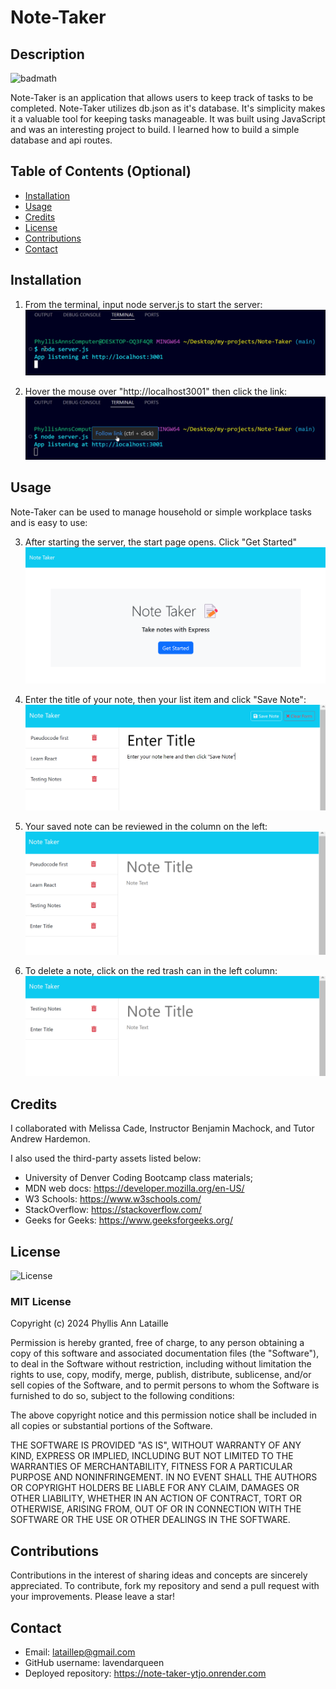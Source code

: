 # Note-Taker

## Description

![badmath](https://img.shields.io/github/languages/top/lernantino/badmath)

Note-Taker is an application that allows users to keep track of tasks to be completed. Note-Taker utilizes db.json as it's database. It's simplicity makes it a valuable tool for keeping tasks manageable. It was built using JavaScript and was an interesting project to build. I learned how to build a simple database and api routes.

## Table of Contents (Optional)

- [Installation](#installation)
- [Usage](#usage)
- [Credits](#credits)
- [License](#license)
- [Contributions](#contributions)
- [Contact](#Contact)

## Installation

1. From the terminal, input node server.js to start the server:
   ![Screenshot starting the server](/public/assets/images/Screenshot1-start-server.png)

2. Hover the mouse over "http://localhost3001" then click the link:
   ![Screenshot click link to enter start page](/public/assets/images/Screenshot2-click-link.png)

## Usage

Note-Taker can be used to manage household or simple workplace tasks and is easy to use:

3. After starting the server, the start page opens. Click "Get Started"
   ![Screenshot notes page](/public/assets/images/Screenshot3-start-page.png)

4. Enter the title of your note, then your list item and click "Save Note":
   ![Screenshot enter note](/public/assets/images/Screenshot4-enter-note.png)

5. Your saved note can be reviewed in the column on the left:
   ![Screenshot note saved](/public/assets/images/Screenshot5-note-saved.png)

6. To delete a note, click on the red trash can in the left column:
   ![Screenshot note deleted](/public/assets/images/Screenshot6-notes-deleted.png)

## Credits

I collaborated with Melissa Cade, Instructor Benjamin Machock, and Tutor Andrew Hardemon.

I also used the third-party assets listed below:

- University of Denver Coding Bootcamp class materials;
- MDN web docs: https://developer.mozilla.org/en-US/
- W3 Schools: https://www.w3schools.com/
- StackOverflow: https://stackoverflow.com/
- Geeks for Geeks: https://www.geeksforgeeks.org/

## License

![License](https://img.shields.io/badge/License-MIT-blue.svg)

### MIT License

Copyright (c) 2024 Phyllis Ann Lataille

Permission is hereby granted, free of charge, to any person obtaining a copy
of this software and associated documentation files (the "Software"), to deal
in the Software without restriction, including without limitation the rights
to use, copy, modify, merge, publish, distribute, sublicense, and/or sell
copies of the Software, and to permit persons to whom the Software is
furnished to do so, subject to the following conditions:

The above copyright notice and this permission notice shall be included in all
copies or substantial portions of the Software.

THE SOFTWARE IS PROVIDED "AS IS", WITHOUT WARRANTY OF ANY KIND, EXPRESS OR
IMPLIED, INCLUDING BUT NOT LIMITED TO THE WARRANTIES OF MERCHANTABILITY,
FITNESS FOR A PARTICULAR PURPOSE AND NONINFRINGEMENT. IN NO EVENT SHALL THE
AUTHORS OR COPYRIGHT HOLDERS BE LIABLE FOR ANY CLAIM, DAMAGES OR OTHER
LIABILITY, WHETHER IN AN ACTION OF CONTRACT, TORT OR OTHERWISE, ARISING FROM,
OUT OF OR IN CONNECTION WITH THE SOFTWARE OR THE USE OR OTHER DEALINGS IN THE
SOFTWARE.

## Contributions

Contributions in the interest of sharing ideas and concepts are sincerely appreciated. To contribute, fork my repository and send a pull request with your improvements. Please leave a star!

## Contact

- Email: lataillep@gmail.com
- GitHub username: lavendarqueen
- Deployed repository: https://note-taker-ytjo.onrender.com

<!-- # User Story

## AS a small business owner

I WANT to be able to write and save notes
SO THAT I can organize my thoughts and keep track of tasks I need to complete

# Acceptance Criteria

## GIVEN a note-taking application

WHEN I open the Note Taker
THEN I am presented with a landing page with a link to a notes page
WHEN I click on the link to the notes page
THEN I am presented with a page with existing notes listed in the left-hand column, plus empty fields to enter a new note title and the note’s text in the right-hand column
WHEN I enter a new note title and the note’s text
THEN a "Save Note" button and a "Clear Form" button appear in the navigation at the top of the page
WHEN I click on the Save button
THEN the new note I have entered is saved and appears in the left-hand column with the other existing notes and the buttons in the navigation disappear
WHEN I click on an existing note in the list in the left-hand column
THEN that note appears in the right-hand column and a "New Note" button appears in the navigation
WHEN I click on the "New Note" button in the navigation at the top of the page
THEN I am presented with empty fields to enter a new note title and the note’s text in the right-hand column and the button disappears -->
